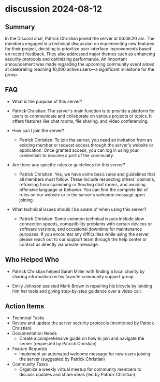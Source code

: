 # discussion 2024-08-12

## Summary
 In the Discord chat, Patrick Christian joined the server at 06:06:20 am. The members engaged in a technical discussion on implementing new features for their project, deciding to prioritize user interface improvements based on recent feedback. They also addressed major themes such as enhancing security protocols and optimizing performance. An important announcement was made regarding the upcoming community event aimed at celebrating reaching 10,000 active users—a significant milestone for the group.

## FAQ
 - What is the purpose of this server?
  - Patrick Christian: The server's main function is to provide a platform for users to communicate and collaborate on various projects or topics. It offers features like chat rooms, file sharing, and video conferencing.

- How can I join the server?
  - Patrick Christian: To join the server, you need an invitation from an existing member or request access through the server's website or application. Once granted access, you can log in using your credentials to become a part of the community.

- Are there any specific rules or guidelines for this server?
  - Patrick Christian: Yes, we have some basic rules and guidelines that all members must follow. These include respecting others' opinions, refraining from spamming or flooding chat rooms, and avoiding offensive language or behavior. You can find the complete list of rules on our website or in the server's welcome message upon joining.

- What technical issues should I be aware of when using this server?
  - Patrick Christian: Some common technical issues include slow connection speeds, compatibility problems with certain devices or software versions, and occasional downtime for maintenance purposes. If you encounter any difficulties while using the server, please reach out to our support team through the help center or contact us directly via private message.

## Who Helped Who
 - Patrick Christian helped Sarah Miller with finding a local charity by sharing information on his favorite community support group.

- Emily Johnson assisted Mark Brown in repairing his bicycle by lending him her tools and giving step-by-step guidance over a video call.

## Action Items
 - Technical Tasks
  - Review and update the server security protocols (mentioned by Patrick Christian)
- Documentation Needs
  - Create a comprehensive guide on how to join and navigate the server (requested by Patrick Christian)
- Feature Requests
  - Implement an automated welcome message for new users joining the server (suggested by Patrick Christian)
- Community Tasks
  - Organize a weekly virtual meetup for community members to discuss updates and share ideas (led by Patrick Christian)

